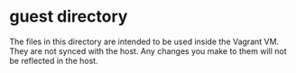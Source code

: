 # guest directory

The files in this directory are intended to be used inside the Vagrant VM. They are not synced with the host. Any changes you make to them will not be reflected in the host.
